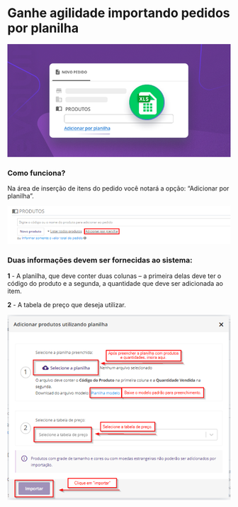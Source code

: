 # Ganhe agilidade importando pedidos por planilha

![pedido0](/assets/images/pedidos_planilha_0.png#center)

### Como funciona? 

Na área de inserção de itens do pedido você notará a opção: “Adicionar por planilha”.

![pedido1](/assets/images/pedidos_planilha_1.png#center)

### Duas informações devem ser fornecidas ao sistema:

 **1** - A planilha, que deve conter duas colunas – a primeira delas deve ter o código do produto e a segunda, a quantidade que deve ser adicionada ao item.

 **2** - A tabela de preço que deseja utilizar.

 ![pedidos2](/assets/images/pedidos_planilha_2.png#center)